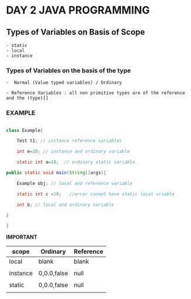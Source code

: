 
# DAY 2 JAVA PROGRAMMING

## Types of Variables on Basis of Scope

    - static
    - local
    - instance

### Types of Variables on the basis of the type

    -  Normal (Value typed variables) / Ordinary 

    - Reference Variables : all non primitive types are of the reference and the (type)[]

### EXAMPLE

```java

class Example{

    Test t1; // instance reference variables

    int e=20; // instance and ordinary variable

    static int a=10;  // ordinary static variable.

public static void main(String[]args){

    Example obj; // local and reference variable

    static int c =10;   //error cannot have static local vriable 

    int b; // local and ordinary variable 

}

}
```
          
         
 **IMPORTANT**



|  scope  |   Ordinary  | Reference |
|---------|-------------|-----------|
|  local  |   blank     |   blank   |
|         |             |           |
| instance| 0,0.0,false |   null    |
|         |             |           |
| static  | 0,0.0,false |   null    |
|         |             |           |
